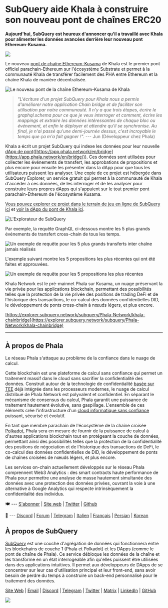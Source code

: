 # SubQuery aide Khala à construire son nouveau pont de chaînes ERC20

**Aujourd'hui, SubQuery est heureux d'annoncer qu'il a travaillé avec Khala pour alimenter les données avancées derrière leur nouveau pont Ethereum-Kusama.**

![](https://miro.medium.com/max/700/1*rXooUCLYTT3rWp-mXSryxg.png)

Le nouveau [pont de chaîne Ethereum-Kusama](https://app.phala.network/en/bridge/) de Khala est le premier pont officiel parachain-Ethereum sur l'écosystème Substrate et permet à la communauté Khala de transférer facilement des PHA entre Ethereum et la chaîne Khala de manière décentralisée.

![Le nouveau pont de la chaîne Ethereum-Kusama de Khala](https://miro.medium.com/max/700/1*9k8TLUugLCsXHWOHlU2Gkg.png)

> *"L'écriture d'un projet SubQuery pour Khala nous a permis d'améliorer notre application Chain bridge et de faciliter son utilisation par notre communauté. Il n'y a que trois étapes, écrire le graphql.schema pour ce que je veux interroger et comment, écrire les mappings et extraire les données intéressantes de chaque bloc ou événement, et enfin le déployer et attendre qu'il se synchronise. Au final, je n'ai passé qu'une demi-journée dessus, c'est incroyable le temps que ça m'a fait gagner !".* --- Jun (Développeur chez Phala)

Khala a écrit un projet SubQuery qui indexe les données pour leur nouvelle [dApp de pont](https://app.phala.network/en/bridge/)([https://app.phala.network/en/bridge](https://app.phala.network/en/bridge/)). Ces données sont utilisées pour collecter les événements de transfert, les approbations de propositions et plus encore pour ensuite les présenter dans la dApp pour que tous les utilisateurs puissent les analyser. Une copie de ce projet est hébergée dans SubQuery Explorer, un service gratuit qui permet à la communauté de Khala d'accéder à ces données, de les interroger et de les analyser pour construire leurs propres dApps qui s'appuient sur le tout premier pont parachain-Ethereum de l'écosystème Kusama.

[Vous pouvez explorer ce projet dans le terrain de jeu en ligne de SubQuery ici](https://explorer.subquery.network/subquery/Phala-Network/khala-chainbridge) et [voir la dApp du pont de Khala ici](https://app.phala.network/en/bridge/).

![L'Explorateur de SubQuery](https://miro.medium.com/max/700/1*epyc3vnlRiWwEXN27lgZgw.png)

Par exemple, la requête GraphQL ci-dessous montre les 5 plus grands événements de transfert cross-chain de tous les temps.

![Un exemple de requête pour les 5 plus grands transferts inter chaîne jamais réalisés](https://miro.medium.com/max/700/1*lQiiQgti75yb1tVoXXxipw.png)

L'exemple suivant montre les 5 propositions les plus récentes qui ont été faites et approuvées.

![Un exemple de requête pour les 5 propositions les plus récentes](https://miro.medium.com/max/700/1*SdlwnW-kkqZ_Lh4h7KFhtw.png)

Khala Network est le pré-mainnet Phala sur Kusama, un nuage préservant la vie privée pour les applications blockchain, permettant des possibilités telles que la protection de la vie privée des positions de trading DeFi et de l'historique des transactions, le co-calcul des données confidentielles DID, le développement de ponts cross-chain à nœuds légers, et plus encore.

[https://explorer.subquery.network/subquery/Phala-Network/khala-chainbridge](https://explorer.subquery.network/subquery/Phala-Network/khala-chainbridge)

---

## À propos de Phala

Le réseau Phala s'attaque au problème de la confiance dans le nuage de calcul.

Cette blockchain est une plateforme de calcul sans confiance qui permet un traitement massif dans le cloud sans sacrifier la confidentialité des données. Construit autour de la technologie de confidentialité [basée sur TEE](https://en.wikipedia.org/wiki/Trusted_execution_environment) déjà intégrée dans les processeurs modernes, le nuage de calcul distribué de Phala Network est polyvalent et confidentiel. En séparant le mécanisme de consensus du calcul, Phala garantit une puissance de traitement hautement évolutive, sans gaspillage. L'ensemble de ces éléments crée l'infrastructure d'un [cloud informatique sans confiance](https://medium.com/phala-network/phala-transparent-and-private-global-computation-cloud-2d80c70ad1e9) puissant, sécurisé et évolutif.

En tant que membre parachain de l'écosystème de la chaîne croisée [Polkadot](https://polkadot.network/technology/), Phala sera en mesure de fournir de la puissance de calcul à d'autres applications blockchain tout en protégeant la couche de données, permettant ainsi des possibilités telles que la protection de la confidentialité des positions de négociation et de l'historique des transactions de DeFi, le co-calcul des données confidentielles de DID, le développement de ponts de chaînes croisées de nœuds légers, et plus encore.

Les services on-chain actuellement développés sur le réseau Phala comprennent Web3 Analytics : des smart contracts haute performance de Phala pour permettre une analyse de masse hautement simultanée des données avec une protection des données privées, ouvrant la voie à une alternative à Google Analytics qui respecte intrinsèquement la confidentialité des individus.

🍽 --- [S'abonner](https://mailchi.mp/fd48395f09dc/w3a-landing-page) | [Site web](https://phala.network/) | [Twitter](https://twitter.com/PhalaNetwork) | [Github](https://github.com/Phala-Network)

🥤 --- [Discord](https://discord.gg/myBmQu5) | [Forum](https://forum.phala.network/) | [Telegram](https://t.me/phalanetwork) | [Italien](https://medium.com/phala-italia/ancora-pi%C3%B9-premi-in-arrivo-fino-a-150-pha-per-ksm-e-nuove-nft-in-edizione-speciale-ba2776148de8) | [Français](https://medium.com/phala-fran%C3%A7ais/encore-plus-de-r%C3%A9compenses-jusqu%C3%A0-150-pha-par-ksm-et-de-nouveaux-nft-%C3%A9dition-sp%C3%A9ciale-9e5f7683c5b6) | [Persian](https://virgool.io/PhalaNetwork-Persian/%D8%AC%D9%88%D8%A7%DB%8C%D8%B2-%D8%A8%DB%8C%D8%B4%D8%AA%D8%B1-%D8%A8%D8%B2%D9%88%D8%AF%DB%8C-%D8%AA%D8%A7-%DB%B1%DB%B5%DB%B0-pha-%D8%A8%D9%87-%D8%A7%D8%B2%D8%A7%DB%8C-%D9%87%D8%B1-ksm-%D9%88-%D9%86%D8%B3%D8%AE%D9%87-%D9%87%D8%A7%DB%8C-nft-%D9%88%DB%8C%DA%98%D9%87-ejxonlenaxp2) | [Korean](https://medium.com/phala-%ED%95%9C%EA%B5%AD)

## À propos de SubQuery

[SubQuery](https://subquery.network/) est une couche d'agrégation de données qui fonctionnera entre les blockchains de couche 1 (Phala et Polkadot) et les DApps (comme le pont de chaîne de Phala). Ce service débloque les données de la chaîne et les transforme en un état interrogeable afin qu'elles puissent être utilisées dans des applications intuitives. Il permet aux développeurs de DApps de se concentrer sur leur cas d'utilisation principal et leur front-end, sans avoir besoin de perdre du temps à construire un back-end personnalisé pour le traitement des données.

[Site Web](https://subquery.network/) | [Email](mailto:hello@subquery.network) | [Discord](https://discord.com/invite/78zg8aBSMG) | [Telegram](https://t.me/subquerynetwork) | [Twitter](https://twitter.com/subquerynetwork) | [Matrix](https://matrix.to/#/#subquery:matrix.org) | [LinkedIn](https://www.linkedin.com/company/subquery) | [GitHub](https://github.com/subquery)

![](https://miro.medium.com/max/600/1*3BFCkeqtKBhQXKg2C_iFwQ.gif)
